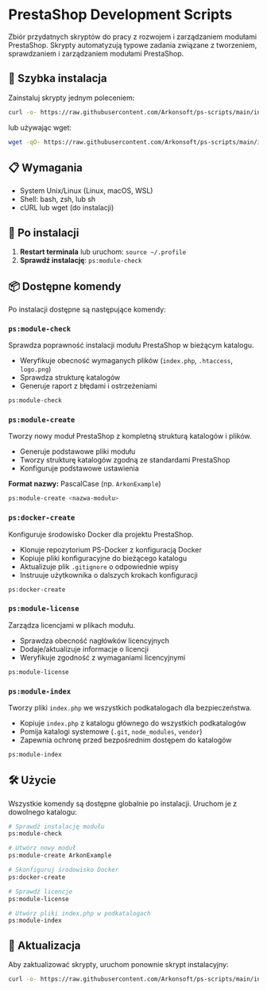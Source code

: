 # PrestaShop Development Scripts

Zbiór przydatnych skryptów do pracy z rozwojem i zarządzaniem modułami PrestaShop. Skrypty automatyzują typowe zadania związane z tworzeniem, sprawdzaniem i zarządzaniem modułami PrestaShop.

## 🚀 Szybka instalacja

Zainstaluj skrypty jednym poleceniem:

```bash
curl -o- https://raw.githubusercontent.com/Arkonsoft/ps-scripts/main/install.sh | bash
```

lub używając wget:

```bash
wget -qO- https://raw.githubusercontent.com/Arkonsoft/ps-scripts/main/install.sh | bash
```

## 📋 Wymagania

- System Unix/Linux (Linux, macOS, WSL)
- Shell: bash, zsh, lub sh
- cURL lub wget (do instalacji)

## 🔧 Po instalacji

1. **Restart terminala** lub uruchom: `source ~/.profile`
2. **Sprawdź instalację**: `ps:module-check`
## 📦 Dostępne komendy

Po instalacji dostępne są następujące komendy:

### `ps:module-check`
Sprawdza poprawność instalacji modułu PrestaShop w bieżącym katalogu.
- Weryfikuje obecność wymaganych plików (`index.php`, `.htaccess`, `logo.png`)
- Sprawdza strukturę katalogów
- Generuje raport z błędami i ostrzeżeniami

```bash
ps:module-check
```

### `ps:module-create`
Tworzy nowy moduł PrestaShop z kompletną strukturą katalogów i plików.
- Generuje podstawowe pliki modułu
- Tworzy strukturę katalogów zgodną ze standardami PrestaShop
- Konfiguruje podstawowe ustawienia

**Format nazwy:** PascalCase (np. `ArkonExample`)

```bash
ps:module-create <nazwa-modułu>
```

### `ps:docker-create`
Konfiguruje środowisko Docker dla projektu PrestaShop.
- Klonuje repozytorium PS-Docker z konfiguracją Docker
- Kopiuje pliki konfiguracyjne do bieżącego katalogu
- Aktualizuje plik `.gitignore` o odpowiednie wpisy
- Instruuje użytkownika o dalszych krokach konfiguracji

```bash
ps:docker-create
```

### `ps:module-license`
Zarządza licencjami w plikach modułu.
- Sprawdza obecność nagłówków licencyjnych
- Dodaje/aktualizuje informacje o licencji
- Weryfikuje zgodność z wymaganiami licencyjnymi

```bash
ps:module-license
```

### `ps:module-index`
Tworzy pliki `index.php` we wszystkich podkatalogach dla bezpieczeństwa.
- Kopiuje `index.php` z katalogu głównego do wszystkich podkatalogów
- Pomija katalogi systemowe (`.git`, `node_modules`, `vendor`)
- Zapewnia ochronę przed bezpośrednim dostępem do katalogów

```bash
ps:module-index
```

## 🛠️ Użycie

Wszystkie komendy są dostępne globalnie po instalacji. Uruchom je z dowolnego katalogu:

```bash
# Sprawdź instalację modułu
ps:module-check

# Utwórz nowy moduł
ps:module-create ArkonExample

# Skonfiguruj środowisko Docker
ps:docker-create

# Sprawdź licencje
ps:module-license

# Utwórz pliki index.php w podkatalogach
ps:module-index
```

## 🔄 Aktualizacja

Aby zaktualizować skrypty, uruchom ponownie skrypt instalacyjny:

```bash
curl -o- https://raw.githubusercontent.com/Arkonsoft/ps-scripts/main/install.sh | bash
```
